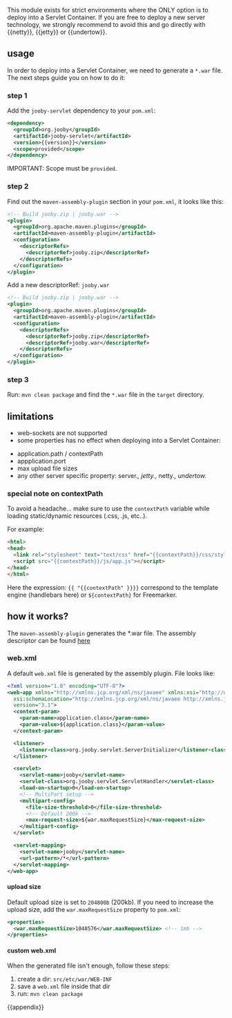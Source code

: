 This module exists for strict environments where the ONLY option is to deploy into a Servlet Container.
If you are free to deploy a new server technology, we strongly recommend to avoid this and go directly with {{netty}}, {{jetty}} or {{undertow}}.

## usage

In order to deploy into a Servlet Container, we need to generate a ```*.war``` file. The next steps guide you on how to do it:

### step 1

Add the ```jooby-servlet``` dependency to your ```pom.xml```:

```xml
<dependency>
  <groupId>org.jooby</groupId>
  <artifactId>jooby-servlet</artifactId>
  <version>{{version}}</version>
  <scope>provided</scope>
</dependency>
```

IMPORTANT: Scope must be ```provided```.

### step 2

Find out the ```maven-assembly-plugin``` section in your ```pom.xml```, it looks like this:

```xml
<!-- Build jooby.zip | jooby.war -->
<plugin>
  <groupId>org.apache.maven.plugins</groupId>
  <artifactId>maven-assembly-plugin</artifactId>
  <configuration>
    <descriptorRefs>
      <descriptorRef>jooby.zip</descriptorRef>
    </descriptorRefs>
  </configuration>
</plugin>
```

Add a new descriptorRef: ```jooby.war```

```xml
<!-- Build jooby.zip | jooby.war -->
<plugin>
  <groupId>org.apache.maven.plugins</groupId>
  <artifactId>maven-assembly-plugin</artifactId>
  <configuration>
    <descriptorRefs>
      <descriptorRef>jooby.zip</descriptorRef>
      <descriptorRef>jooby.war</descriptorRef>
    </descriptorRefs>
  </configuration>
</plugin>
```

### step 3

Run: ```mvn clean package``` and find the ```*.war``` file in the ```target``` directory.

## limitations

* web-sockets are not supported
* some properties has no effect when deploying into a Servlet Container:
 - application.path / contextPath
 - appplication.port
 - max upload file sizes
 - any other server specific property: server.*, jetty.*, netty.*, undertow.*


### special note on contextPath

To avoid a headache... make sure to use the ```contextPath``` variable while loading static/dynamic
resources (.css, .js, etc..).

For example:

```html
<html>
<head>
  <link rel="stylesheet" text="text/css" href="{{contextPath}}/css/styles.css">
  <script src="{{contextPath}}/js/app.js"></script>
</head>
</html>
```

Here the expression: ```{{ "{{contextPath" }}}}``` correspond to the template engine (handlebars here) or ```${contextPath}``` for Freemarker.

## how it works?

The ```maven-assembly-plugin``` generates the *.war file. The assembly descriptor can be found
[here](https://github.com/jooby-project/jooby/blob/master/jooby-dist/src/main/resources/assemblies/jooby.war.xml)

### web.xml

A default ```web.xml``` file is generated by the assembly plugin. File looks like:

```xml
<?xml version="1.0" encoding="UTF-8"?>
<web-app xmlns="http://xmlns.jcp.org/xml/ns/javaee" xmlns:xsi="http://www.w3.org/2001/XMLSchema-instance"
  xsi:schemaLocation="http://xmlns.jcp.org/xml/ns/javaee http://xmlns.jcp.org/xml/ns/javaee/web-app_3_1.xsd"
  version="3.1">
  <context-param>
    <param-name>application.class</param-name>
    <param-value>${application.class}</param-value>
  </context-param>

  <listener>
    <listener-class>org.jooby.servlet.ServerInitializer</listener-class>
  </listener>

  <servlet>
    <servlet-name>jooby</servlet-name>
    <servlet-class>org.jooby.servlet.ServletHandler</servlet-class>
    <load-on-startup>0</load-on-startup>
    <!-- MultiPart setup -->
    <multipart-config>
      <file-size-threshold>0</file-size-threshold>
      <!-- Default 200k -->
      <max-request-size>${war.maxRequestSize}</max-request-size>
    </multipart-config>
  </servlet>

  <servlet-mapping>
    <servlet-name>jooby</servlet-name>
    <url-pattern>/*</url-pattern>
  </servlet-mapping>
</web-app>
```

#### upload size

Default upload size is set to ```204800b``` (200kb). If you need to increase the upload size, add
the ```war.maxRequestSize``` property to ```pom.xml```:

```xml
<properties>
  <war.maxRequestSize>1048576</war.maxRequestSize> <!-- 1mb -->
</properties>
```

#### custom web.xml

When the generated file isn't enough, follow these steps:

1. create a dir: ```src/etc/war/WEB-INF```
2. save a ```web.xml``` file inside that dir
3. run: ```mvn clean package```

{{appendix}}
